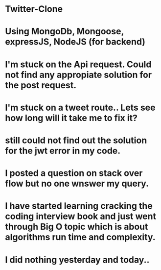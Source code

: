 # Twitter-Clone
# Using MongoDb, Mongoose, expressJS, NodeJS (for backend)
# I'm stuck on the Api request. Could not find any appropiate solution for the post request.
# I'm stuck on a tweet route.. Lets see how long will it take me to fix it?
# still could not find out the solution for the jwt error in my code. 
# I posted a  question on stack over flow but no one wnswer my query.
# I have started learning cracking the coding interview book and just went through Big O topic which is about algorithms run time and complexity.
# I did nothing yesterday and today.. 

